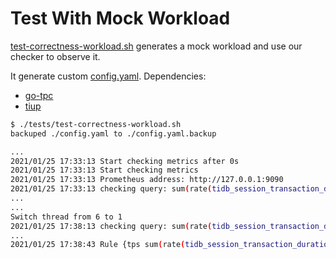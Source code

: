 # Test With Mock Workload
[test-correctness-workload.sh](../tests/test-correctness-workload.sh) generates a mock workload and use our checker to observe it.

It generate custom [config.yaml](../config.yaml). Dependencies:
- [go-tpc](https://github.com/pingcap/go-tpc)
- [tiup](https://github.com/pingcap/tiup)

```bash
$ ./tests/test-correctness-workload.sh 
backuped ./config.yaml to ./config.yaml.backup

...
2021/01/25 17:33:13 Start checking metrics after 0s
2021/01/25 17:33:13 Start checking metrics
2021/01/25 17:33:13 Prometheus address: http://127.0.0.1:9090
2021/01/25 17:33:13 checking query: sum(rate(tidb_session_transaction_duration_seconds_count[1m])) > bool 2/3 * sum(rate(tidb_session_transaction_duration_seconds_count[5m]))
...
...
Switch thread from 6 to 1
2021/01/25 17:38:13 checking query: sum(rate(tidb_session_transaction_duration_seconds_count[1m])) > bool 2/3 * sum(rate(tidb_session_transaction_duration_seconds_count[5m]))
...
2021/01/25 17:38:43 Rule {tps sum(rate(tidb_session_transaction_duration_seconds_count[1m])) > bool 2/3 * sum(rate(tidb_session_transaction_duration_seconds_count[5m]))} failed.
```
